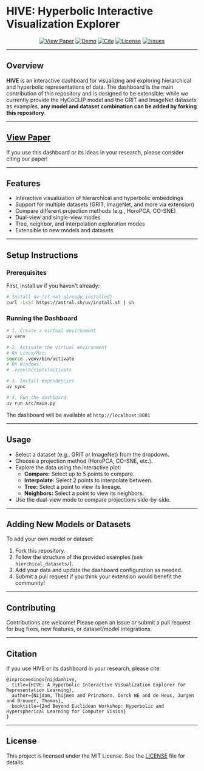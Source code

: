 # HIVE: Hyperbolic Interactive Visualization Explorer

<p align="center">
  <a href="https://openreview.net/pdf?id=D9LlujFg7d" target="_blank"><img src="https://img.shields.io/badge/View%20Paper-OpenReview-blue" alt="View Paper"></a>
  <a href="#demo"><img src="https://img.shields.io/badge/Demo-Dashboard-green" alt="Demo"></a>
  <a href="#citation"><img src="https://img.shields.io/badge/Cite%20Us-arXiv%20preprint-orange" alt="Cite"></a>
  <a href="LICENSE"><img src="https://img.shields.io/badge/License-MIT-lightgrey.svg" alt="License"></a>
  <a href="https://github.com/thijmen/multimedia/issues"><img src="https://img.shields.io/badge/Issues-Report%20Issue-red" alt="Issues"></a>
</p>

---

## Overview

**HIVE** is an interactive dashboard for visualizing and exploring hierarchical and hyperbolic representations of data. The dashboard is the main contribution of this repository and is designed to be extensible: while we currently provide the HyCoCLIP model and the GRIT and ImageNet datasets as examples, **any model and dataset combination can be added by forking this repository**.

---

## [View Paper](https://openreview.net/pdf?id=D9LlujFg7d)

If you use this dashboard or its ideas in your research, please consider citing our paper!

---

## Features
- Interactive visualization of hierarchical and hyperbolic embeddings
- Support for multiple datasets (GRIT, ImageNet, and more via extension)
- Compare different projection methods (e.g., HoroPCA, CO-SNE)
- Dual-view and single-view modes
- Tree, neighbor, and interpolation exploration modes
- Extensible to new models and datasets

---

## Setup Instructions

### Prerequisites
First, install uv if you haven't already:
```bash
# Install uv (if not already installed)
curl -LsSf https://astral.sh/uv/install.sh | sh
```

### Running the Dashboard

```bash
# 1. Create a virtual environment
uv venv

# 2. Activate the virtual environment
# On Linux/Mac:
source .venv/bin/activate
# On Windows:
# .venv\Scripts\activate

# 3. Install dependencies
uv sync

# 4. Run the dashboard
uv run src/main.py
```

The dashboard will be available at `http://localhost:8081`

---

## Usage
- Select a dataset (e.g., GRIT or ImageNet) from the dropdown.
- Choose a projection method (HoroPCA, CO-SNE, etc.).
- Explore the data using the interactive plot:
  - **Compare:** Select up to 5 points to compare.
  - **Interpolate:** Select 2 points to interpolate between.
  - **Tree:** Select a point to view its lineage.
  - **Neighbors:** Select a point to view its neighbors.
- Use the dual-view mode to compare projections side-by-side.

---

## Adding New Models or Datasets
To add your own model or dataset:
1. Fork this repository.
2. Follow the structure of the provided examples (see `hierchical_datasets/`).
3. Add your data and update the dashboard configuration as needed.
4. Submit a pull request if you think your extension would benefit the community!

---

## Contributing
Contributions are welcome! Please open an issue or submit a pull request for bug fixes, new features, or dataset/model integrations.

---

## Citation
If you use HIVE or its dashboard in your research, please cite:

```
@inproceedings{nijdamhive,
  title={HIVE: A Hyperbolic Interactive Visualization Explorer for Representation Learning},
  author={Nijdam, Thijmen and Prinzhorn, Derck WE and de Heus, Jurgen and Brouwer, Thomas},
  booktitle={2nd Beyond Euclidean Workshop: Hyperbolic and Hyperspherical Learning for Computer Vision}
}
```

---

## License
This project is licensed under the MIT License. See the [LICENSE](LICENSE) file for details.

